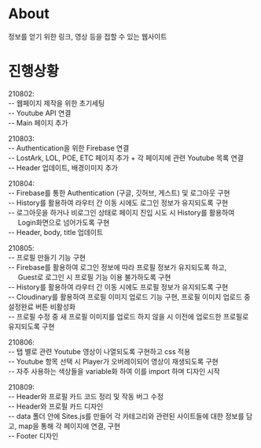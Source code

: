 # About
정보를 얻기 위한 링크, 영상 등을 접할 수 있는 웹사이트

# 진행상황
210802:  
-- 웹페이지 제작을 위한 초기세팅  
-- Youtube API 연결  
-- Main 페이지 추가

210803:  
-- Authentication을 위한 Firebase 연결  
-- LostArk, LOL, POE, ETC 페이지 추가 + 각 페이지에 관련 Youtube 목록 연결  
-- Header 업데이트, 배경이미지 추가  

210804:  
-- Firebase를 통한 Authentication (구글, 깃허브, 게스트) 및 로그아웃 구현  
-- History를 활용하여 라우터 간 이동 시에도 로그인 정보가 유지되도록 구현   
-- 로그아웃을 하거나 비로그인 상태로 페이지 진입 시도 시 History를 활용하여  
&nbsp;&nbsp;&nbsp;&nbsp;&nbsp;Login화면으로 넘어가도록 구현  
-- Header, body, title 업데이트  

210805:  
-- 프로필 만들기 기능 구현  
-- Firebase를 활용하여 로그인 정보에 따라 프로필 정보가 유지되도록 하고,  
&nbsp;&nbsp;&nbsp;&nbsp;&nbsp;Guest로 로그인 시 프로필 기능 이용 불가하도록 구현  
-- History를 활용하여 라우터 간 이동 시에도 프로필 정보가 유지되도록 구현  
-- Cloudinary를 활용하여 프로필 이미지 업로드 기능 구현, 프로필 이미지 업로드 중 설정완료 버튼 비활성화  
-- 프로필 수정 중 새 프로필 이미지를 업로드 하지 않을 시 이전에 업로드한 프로필로 유지되도록 구현  

210806:  
-- 탭 별로 관련 Youtube 영상이 나열되도록 구현하고 css 적용   
-- Youtube 항목 선택 시 Player가 오버레이되어 영상이 재생되도록 구현  
-- 자주 사용하는 색상들을 variable화 하여 이를 import 하며 디자인 시작  

210809:  
-- Header와 프로필 카드 코드 정리 및 작동 버그 수정  
-- Header와 프로필 카드 디자인  
-- data 폴더 안에 Sites.js를 만들어 각 카테고리와 관련된 사이트들에 대한 정보를 담고, map을 통해 각 페이지에 연결, 구현  
-- Footer 디자인  
